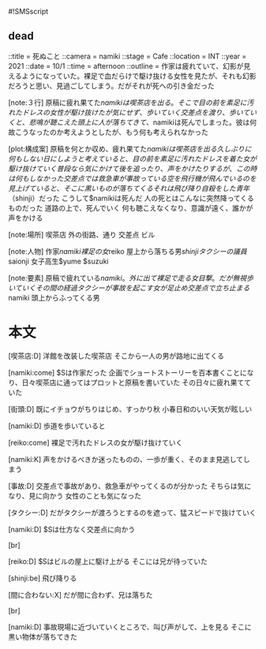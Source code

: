 #!SMSscript

## dead

::title = 死ぬこと
::camera = namiki
::stage = Cafe
::location = INT
::year = 2021
::date = 10/1
::time = afternoon
::outline = 作家は疲れていて、幻影が見えるようになっていた。裸足で血だらけで駆け抜ける女性を見たが、それも幻影だろうと思い、見過ごしてしまう。だがそれが死への引き金だった

[note:３行]
原稿に疲れ果てた$namikiは喫茶店を出る。そこで目の前を素足に汚れたドレスの女性が駆け抜けたが気にせず、歩いていく
交差点を渡り、歩いていくと、悲鳴が聴こえた
頭上に人が落ちてきて、$namikiは死んでしまった。彼は何故こうなったのか考えようとしたが、もう何も考えられなかった

[plot:構成案]
原稿を何とか収め、疲れ果てた$namikiは喫茶店を出る
久しぶりに何もしない日にしようと考えていると、目の前を素足に汚れたドレスを着た女が駆け抜けていく
普段なら気にかけて後を追ったり、声をかけたりするが、この時は何もしなかった
交差点では救急車が事故っている
空を飛行機が飛んでいるのを見上げていると、そこに黒いものが落ちてくる
それは飛び降り自殺をした青年（$shinji）だった
こうして$namikiは死んだ
人の死とはこんなに突然降ってくるものだった
道路の上で、死んでいく
何も聴こえなくなり、意識が遠く、誰かが声をかける

[note:場所]
喫茶店
外の街路、通り
交差点
ビル

[note:人物]
作家$namiki
裸足の女$reiko
屋上から落ちる男$shinji
タクシーの議員$saionji
女子高生$yume
$suzuki

[note:要素]
原稿で疲れている$namiki。外に出て
裸足で走る女目撃。だが無視
歩いていく
その間の経過
タクシーが事故を起こす
女が足止め
交差点で立ち止まる$namiki
頭上からふってくる男

# 本文

[喫茶店:D]
洋館を改装した喫茶店
そこから一人の男が路地に出てくる

[namiki:come]
$Sは作家だった
企画でショートストーリーを百本書くことになり、日々喫茶店に通ってはプロットと原稿を書いていた
その日々に疲れ果てていた

[街頭:D]
既にイチョウがちりはじめ、すっかり秋
小春日和のいい天気が眩しい

[namiki:D]
歩道を歩いていると

[reiko:come]
裸足で汚れたドレスの女が駆け抜けていく

[namiki:K]
声をかけるべきか迷ったものの、一歩が重く、そのまま見逃してしまう

[事故:D]
交差点で事故があり、救急車がやってくるのが分かった
そちらは気になり、見に向かう
女性のことも気になった

[タクシー:D]
だがタクシーが渡ろうとするのを遮って、猛スピードで抜けていく

[namiki:D]
$Sは仕方なく交差点に向かう

[br]

[reiko:D]
$Sはビルの屋上に駆け上がる
そこには兄が待っていた

[shinji:be]
飛び降りる

[間に合わない:X]
だが間に合わず、兄は落ちた

[br]

[namiki:D]
事故現場に近づいていくところで、叫び声がして、上を見る
そこに黒い物体が落ちてきた
